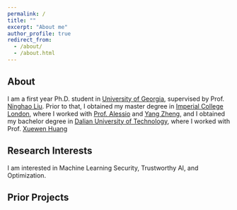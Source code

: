 ```yaml
---
permalink: /
title: ""
excerpt: "About me"
author_profile: true
redirect_from: 
  - /about/
  - /about.html
---
```


## About
I am a first year Ph.D. student in [University of Georgia](https://www.uga.edu/), supervised by Prof. [Ninghao Liu](https://cobweb.cs.uga.edu/~ninghaoliu/). Prior to that, I obtained my master degree in [Imperial College London](https://www.imperial.ac.uk/), where I worked with [Prof. Alessio](https://www.imperial.ac.uk/people/a.lomuscio) and [Yang Zheng](https://zhengy09.github.io), and I obtained my bachelor degree in [Dalian University of Technology](http://en.dlut.edu.cn/), where I worked with Prof. [Xuewen Huang](http://faculty.dlut.edu.cn/2006011040/zh_CN/index.htm)


## Research Interests
I am interested in Machine Learning Security, Trustworthy AI, and Optimization.


## Prior Projects
